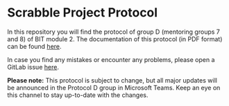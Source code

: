 # Scrabble Project Protocol
In this repository you will find the protocol of group D (mentoring groups 7 and 8) of BIT module 2.
The documentation of this protocol (in PDF format) can be found [here](Protocol.pdf).

In case you find any mistakes or encounter any problems, please open a GitLab issue
[here](https://gitlab.utwente.nl/s2129485/scrabble-project-protocol/-/issues).

**Please note:** This protocol is subject to change, but all major updates will be announced in the Protocol D group in Microsoft Teams.
Keep an eye on this channel to stay up-to-date with the changes.